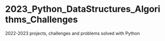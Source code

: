 # 2023_Python_DataStructures_Algorithms_Challenges
2022-2023 projects, challenges and problems solved with Python
